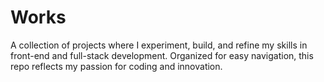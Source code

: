 # Works
A collection of projects where I experiment, build, and refine my skills in front-end and full-stack development. Organized for easy navigation, this repo reflects my passion for coding and innovation.
